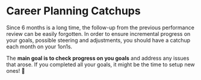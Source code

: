 # Career Planning Catchups

Since 6 months is a long time, the follow-up from the previous performance review can be easily forgotten. In order to ensure incremental progress on your goals, possible steering and adjustments, you should have a catchup each month on your 1on1s.

The **main goal is to check progress on you goals** and address any issues that arose. If you completed all your goals, it might be the time to setup new ones! 🎉
